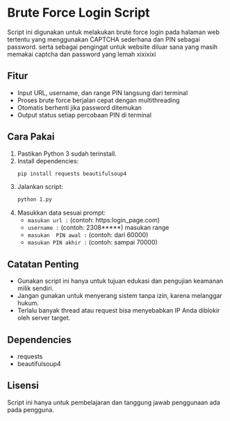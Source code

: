 # Brute Force Login Script

Script ini digunakan untuk melakukan brute force login pada halaman web tertentu yang menggunakan CAPTCHA sederhana dan PIN sebagai password.
serta sebagai pengingat untuk website diluar sana yang masih memakai captcha dan password yang lemah xixixixi

## Fitur
- Input URL, username, dan range PIN langsung dari terminal
- Proses brute force berjalan cepat dengan multithreading
- Otomatis berhenti jika password ditemukan
- Output status setiap percobaan PIN di terminal

## Cara Pakai
1. Pastikan Python 3 sudah terinstall.
2. Install dependencies:
   ```bash
   pip install requests beautifulsoup4
   ```
3. Jalankan script:
   ```bash
   python 1.py
   ```
4. Masukkan data sesuai prompt:
   - `masukan url :` (contoh: https:login_page.com)
   - `username :` (contoh: 2308*****)
masukan range
   - `masukan  PIN awal :` (contoh: dari 60000)
   - `masukan PIN akhir :` (contoh: sampai 70000)

## Catatan Penting
- Gunakan script ini hanya untuk tujuan edukasi dan pengujian keamanan milik sendiri.
- Jangan gunakan untuk menyerang sistem tanpa izin, karena melanggar hukum.
- Terlalu banyak thread atau request bisa menyebabkan IP Anda diblokir oleh server target.

## Dependencies
- requests
- beautifulsoup4

## Lisensi
Script ini hanya untuk pembelajaran dan tanggung jawab penggunaan ada pada pengguna. 
